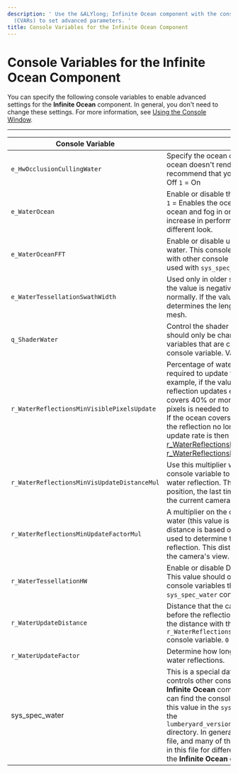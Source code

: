 ```yaml
---
description: ' Use the &ALYlong; Infinite Ocean component with the console variables
  (CVARs) to set advanced parameters. '
title: Console Variables for the Infinite Ocean Component
---
```

# Console Variables for the Infinite Ocean Component<a name="infinite-ocean-component-console-variables"></a>

You can specify the following console variables to enable advanced settings for the **Infinite Ocean** component\. In general, you don't need to change these settings\. For more information, see [Using the Console Window](/docs/userguide/console-intro.md)\.


****  

| Console Variable | Description | 
| --- | --- | 
|  `e_HwOcclusionCullingWater`  |  Specify the ocean occlusion culling so that the ocean doesn't render if it's not visible\. We recommend that you keep the default value of `1`\. `0` = Off  `1` = On  | 
|  `e_WaterOcean`  |  Enable or disable the ocean\. `0` = Disables the ocean\. `1` = Enables the ocean as normal\. `2` = Enables the ocean and fog in one frame\. This can cause a small increase in performance but provides a slightly different look\.   | 
|  `e_WaterOceanFFT`  |  Enable or disable using fast Fourier transforms with water\. This console variable has interdependencies with other console variables and should only be used with `sys_spec_water`\. `0` = Off  `1` = On  | 
|  `e_WaterTessellationSwathWidth`  |  Used only in older style oceans \(non\-FFT water\)\. If the value is negative, the triangle mesh generates normally\. If the value is positive, the value determines the length of triangle strips used in the mesh\.  | 
|  `q_ShaderWater`  |  Control the shader quality of the ocean\. This value should only be changed with other console variables that are controlled by the `sys_spec_water` console variable\. Valid values: `0` to `3`  | 
|  `r_WaterReflectionsMinVisiblePixelsUpdate`  |  Percentage of water reflecting pixels that are required to update the reflection every frame\.  For example, if the value is set to `0.4`, the water's reflection updates every frame as long as the ocean covers 40% or more of the screen\. At least 40% of pixels is needed to show the reflection in the ocean\.  If the ocean covers less than 40% of the screen, the reflection no longer updates every frame\. The update rate is then controlled by [r\_WaterReflectionsMinVisUpdateDistanceMul](#r_WaterReflectionsMinVisUpdateDistanceMul) and [r\_WaterReflectionsMinUpdateFactorMul](#r_WaterReflectionsMinUpdateFactorMul)\. `0` to `1`  | 
|   `r_WaterReflectionsMinVisUpdateDistanceMul`  | Use this multiplier with the r\_WaterUpdateDistance console variable to determine the update rate of the water reflection\. This distance is from the camera's position, the last time the reflection is rendered to the current camera position\. | 
|   `r_WaterReflectionsMinUpdateFactorMul`  |  A multiplier on the distance the camera is from the water \(this value is always `0.3` or less\)\. This distance is based on the camera's position and is used to determine the update rate of the water reflection\. This distance is not based on what is in the camera's view\.  | 
|  `r_WaterTessellationHW`  |  Enable or disable DX11\-style tessellated water\. This value should only be changed with other console variables that are controlled by the `sys_spec_water` console variable\. `0` = Off  `1` = On  | 
|  `r_WaterUpdateDistance`  |  Distance that the camera normally needs to move before the reflection is updated\. You can change the distance with the `r_WaterReflectionsMinVisUpdateDistanceMul` console variable\. `0` = Off  `1` = On  | 
|  `r_WaterUpdateFactor`  |  Determine how long to wait between updating water reflections\.  | 
| sys\_spec\_water |  This is a special data\-driven console variable that controls other console variables related to the **Infinite Ocean** component and water volumes\.  You can find the console variables that are defined by this value in the `sys_spec_Water.cfg` file, located in the `lumberyard_version/dev/Engine/Config/CVarGroups/` directory\. In general, you don't need to change this file, and many of the console variables that are set in this file for different system specs do not affect the **Infinite Ocean** component\.  | 